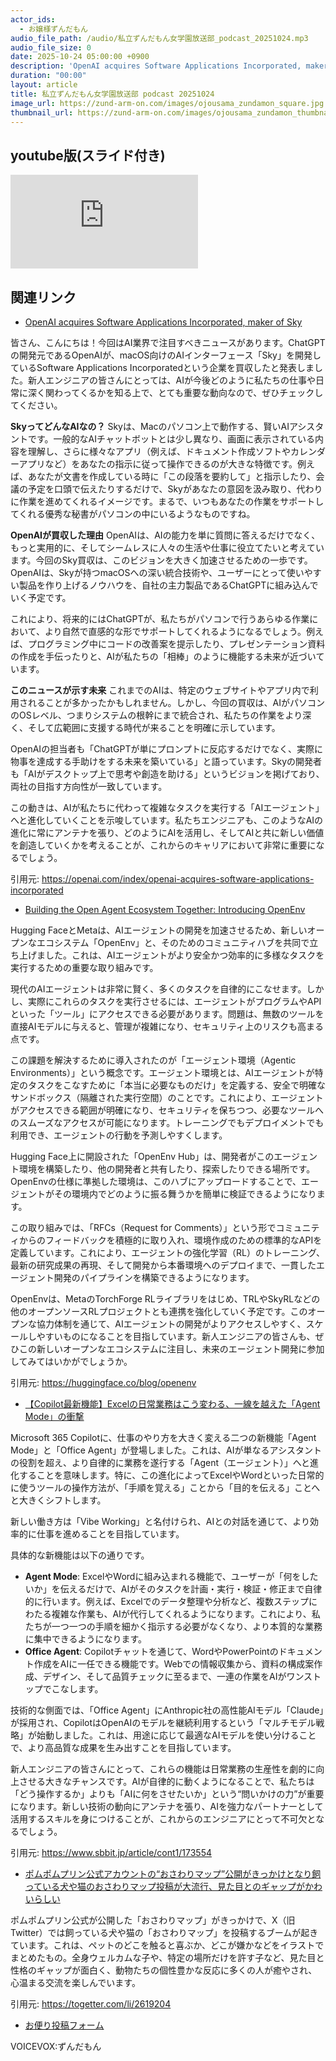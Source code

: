 ```yaml
---
actor_ids:
  - お嬢様ずんだもん
audio_file_path: /audio/私立ずんだもん女学園放送部_podcast_20251024.mp3
audio_file_size: 0
date: 2025-10-24 05:00:00 +0900
description: 'OpenAI acquires Software Applications Incorporated, maker of Sky、Building the Open Agent Ecosystem Together: Introducing OpenEnv、【Copilot最新機能】Excelの日常業務はこう変わる、一線を越えた「Agent Mode」の衝撃、ポムポムプリン公式アカウントの“おさわりマップ”公開がきっかけとなり飼っている犬や猫のおさわりマップ投稿が大流行、見た目とのギャップがかわいらしい'
duration: "00:00"
layout: article
title: 私立ずんだもん女学園放送部 podcast 20251024
image_url: https://zund-arm-on.com/images/ojousama_zundamon_square.jpg
thumbnail_url: https://zund-arm-on.com/images/ojousama_zundamon_thumbnail.jpg
---
```


## youtube版(スライド付き)

<div class="article-video"><iframe src="https://www.youtube.com/embed/di0RLbGVa3U" title="YouTube video player" frameborder="0" allow="accelerometer; autoplay; clipboard-write; encrypted-media; gyroscope; picture-in-picture; web-share" referrerpolicy="strict-origin-when-cross-origin" allowfullscreen></iframe></div>


## 関連リンク


- [OpenAI acquires Software Applications Incorporated, maker of Sky](https://openai.com/index/openai-acquires-software-applications-incorporated)  


皆さん、こんにちは！今回はAI業界で注目すべきニュースがあります。ChatGPTの開発元であるOpenAIが、macOS向けのAIインターフェース「Sky」を開発しているSoftware Applications Incorporatedという企業を買収したと発表しました。新人エンジニアの皆さんにとっては、AIが今後どのように私たちの仕事や日常に深く関わってくるかを知る上で、とても重要な動向なので、ぜひチェックしてください。

**SkyってどんなAIなの？**
Skyは、Macのパソコン上で動作する、賢いAIアシスタントです。一般的なAIチャットボットとは少し異なり、画面に表示されている内容を理解し、さらに様々なアプリ（例えば、ドキュメント作成ソフトやカレンダーアプリなど）をあなたの指示に従って操作できるのが大きな特徴です。例えば、あなたが文書を作成している時に「この段落を要約して」と指示したり、会議の予定を口頭で伝えたりするだけで、Skyがあなたの意図を汲み取り、代わりに作業を進めてくれるイメージです。まるで、いつもあなたの作業をサポートしてくれる優秀な秘書がパソコンの中にいるようなものですね。

**OpenAIが買収した理由**
OpenAIは、AIの能力を単に質問に答えるだけでなく、もっと実用的に、そしてシームレスに人々の生活や仕事に役立てたいと考えています。今回のSky買収は、このビジョンを大きく加速させるための一歩です。OpenAIは、Skyが持つmacOSへの深い統合技術や、ユーザーにとって使いやすい製品を作り上げるノウハウを、自社の主力製品であるChatGPTに組み込んでいく予定です。

これにより、将来的にはChatGPTが、私たちがパソコンで行うあらゆる作業において、より自然で直感的な形でサポートしてくれるようになるでしょう。例えば、プログラミング中にコードの改善案を提示したり、プレゼンテーション資料の作成を手伝ったりと、AIが私たちの「相棒」のように機能する未来が近づいています。

**このニュースが示す未来**
これまでのAIは、特定のウェブサイトやアプリ内で利用されることが多かったかもしれません。しかし、今回の買収は、AIがパソコンのOSレベル、つまりシステムの根幹にまで統合され、私たちの作業をより深く、そして広範囲に支援する時代が来ることを明確に示しています。

OpenAIの担当者も「ChatGPTが単にプロンプトに反応するだけでなく、実際に物事を達成する手助けをする未来を築いている」と語っています。Skyの開発者も「AIがデスクトップ上で思考や創造を助ける」というビジョンを掲げており、両社の目指す方向性が一致しています。

この動きは、AIが私たちに代わって複雑なタスクを実行する「AIエージェント」へと進化していくことを示唆しています。私たちエンジニアも、このようなAIの進化に常にアンテナを張り、どのようにAIを活用し、そしてAIと共に新しい価値を創造していくかを考えることが、これからのキャリアにおいて非常に重要になるでしょう。

引用元: https://openai.com/index/openai-acquires-software-applications-incorporated


- [Building the Open Agent Ecosystem Together: Introducing OpenEnv](https://huggingface.co/blog/openenv)  


Hugging FaceとMetaは、AIエージェントの開発を加速させるため、新しいオープンなエコシステム「OpenEnv」と、そのためのコミュニティハブを共同で立ち上げました。これは、AIエージェントがより安全かつ効率的に多様なタスクを実行するための重要な取り組みです。

現代のAIエージェントは非常に賢く、多くのタスクを自律的にこなせます。しかし、実際にこれらのタスクを実行させるには、エージェントがプログラムやAPIといった「ツール」にアクセスできる必要があります。問題は、無数のツールを直接AIモデルに与えると、管理が複雑になり、セキュリティ上のリスクも高まる点です。

この課題を解決するために導入されたのが「エージェント環境（Agentic Environments）」という概念です。エージェント環境とは、AIエージェントが特定のタスクをこなすために「本当に必要なものだけ」を定義する、安全で明確なサンドボックス（隔離された実行空間）のことです。これにより、エージェントがアクセスできる範囲が明確になり、セキュリティを保ちつつ、必要なツールへのスムーズなアクセスが可能になります。トレーニングでもデプロイメントでも利用でき、エージェントの行動を予測しやすくします。

Hugging Face上に開設された「OpenEnv Hub」は、開発者がこのエージェント環境を構築したり、他の開発者と共有したり、探索したりできる場所です。OpenEnvの仕様に準拠した環境は、このハブにアップロードすることで、エージェントがその環境内でどのように振る舞うかを簡単に検証できるようになります。

この取り組みでは、「RFCs（Request for Comments）」という形でコミュニティからのフィードバックを積極的に取り入れ、環境作成のための標準的なAPIを定義しています。これにより、エージェントの強化学習（RL）のトレーニング、最新の研究成果の再現、そして開発から本番環境へのデプロイまで、一貫したエージェント開発のパイプラインを構築できるようになります。

OpenEnvは、MetaのTorchForge RLライブラリをはじめ、TRLやSkyRLなどの他のオープンソースRLプロジェクトとも連携を強化していく予定です。このオープンな協力体制を通じて、AIエージェントの開発がよりアクセスしやすく、スケールしやすいものになることを目指しています。新人エンジニアの皆さんも、ぜひこの新しいオープンなエコシステムに注目し、未来のエージェント開発に参加してみてはいかがでしょうか。

引用元: https://huggingface.co/blog/openenv


- [【Copilot最新機能】Excelの日常業務はこう変わる、一線を越えた「Agent Mode」の衝撃](https://www.sbbit.jp/article/cont1/173554)  


Microsoft 365 Copilotに、仕事のやり方を大きく変える二つの新機能「Agent Mode」と「Office Agent」が登場しました。これは、AIが単なるアシスタントの役割を超え、より自律的に業務を遂行する「Agent（エージェント）」へと進化することを意味します。特に、この進化によってExcelやWordといった日常的に使うツールの操作方法が、「手順を覚える」ことから「目的を伝える」ことへと大きくシフトします。

新しい働き方は「Vibe Working」と名付けられ、AIとの対話を通じて、より効率的に仕事を進めることを目指しています。

具体的な新機能は以下の通りです。

*   **Agent Mode**: ExcelやWordに組み込まれる機能で、ユーザーが「何をしたいか」を伝えるだけで、AIがそのタスクを計画・実行・検証・修正まで自律的に行います。例えば、Excelでのデータ整理や分析など、複数ステップにわたる複雑な作業も、AIが代行してくれるようになります。これにより、私たちが一つ一つの手順を細かく指示する必要がなくなり、より本質的な業務に集中できるようになります。
*   **Office Agent**: Copilotチャットを通じて、WordやPowerPointのドキュメント作成をAIに一任できる機能です。Webでの情報収集から、資料の構成案作成、デザイン、そして品質チェックに至るまで、一連の作業をAIがワンストップでこなします。

技術的な側面では、「Office Agent」にAnthropic社の高性能AIモデル「Claude」が採用され、CopilotはOpenAIのモデルを継続利用するという「マルチモデル戦略」が始動しました。これは、用途に応じて最適なAIモデルを使い分けることで、より高品質な成果を生み出すことを目指しています。

新人エンジニアの皆さんにとって、これらの機能は日常業務の生産性を劇的に向上させる大きなチャンスです。AIが自律的に動くようになることで、私たちは「どう操作するか」よりも「AIに何をさせたいか」という“問いかけの力”が重要になります。新しい技術の動向にアンテナを張り、AIを強力なパートナーとして活用するスキルを身につけることが、これからのエンジニアにとって不可欠となるでしょう。

引用元: https://www.sbbit.jp/article/cont1/173554


- [ポムポムプリン公式アカウントの“おさわりマップ”公開がきっかけとなり飼っている犬や猫のおさわりマップ投稿が大流行、見た目とのギャップがかわいらしい](https://togetter.com/li/2619204)  


ポムポムプリン公式が公開した「おさわりマップ」がきっかけで、X（旧Twitter）では飼っている犬や猫の「おさわりマップ」を投稿するブームが起きています。これは、ペットのどこを触ると喜ぶか、どこが嫌かなどをイラストでまとめたもの。全身ウェルカムな子や、特定の場所だけを許す子など、見た目と性格のギャップが面白く、動物たちの個性豊かな反応に多くの人が癒やされ、心温まる交流を楽しんでいます。

引用元: https://togetter.com/li/2619204



- [お便り投稿フォーム](https://forms.gle/ffg4JTfqdiqK62qf9)

VOICEVOX:ずんだもん

